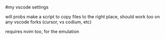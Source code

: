 #my vscode settings

will probs make a script to copy files to the right place, should work too on any vscode forks (cursor, vs codium, etc)

requires nvim too, for the emulation
